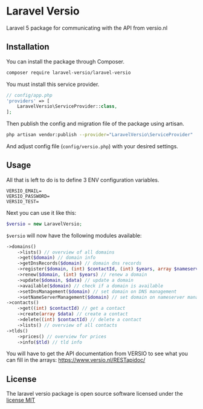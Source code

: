 # Laravel Versio

Laravel 5 package for communicating with the API from versio.nl

## Installation 

You can install the package through Composer.
```bash
composer require laravel-versio/laravel-versio
```
You must install this service provider.
```php
// config/app.php
'providers' => [
    LaravelVersio\ServiceProvider::class,
];
```

Then publish the config and migration file of the package using artisan.
```bash
php artisan vendor:publish --provider="LaravelVersio\ServiceProvider"
```
And adjust config file (`config/versio.php`) with your desired settings.

## Usage

All that is left to do is to define 3 ENV configuration variables.

```
VERSIO_EMAIL=
VERSIO_PASSWORD=
VERSIO_TEST=
```

Next you can use it like this:

```php
$versio = new LaravelVersio;
```

`$versio` will now have the following modules available:

```php
->domains()
    ->lists() // overview of all domains
    ->get($domain) // domain info
    ->getDnsRecords($domain) // domain dns records
    ->register($domain, (int) $contactId, (int) $years, array $nameservers) // register domain
    ->renew($domain, (int) $years) // renew a domain
    ->update($domain, $data) // update a domain
    ->available($domain) // check if a domain is available
    ->setDnsManagement($domain) // set domain on DNS management
    ->setNameServerManagement($domain) // set domain on nameserver management
->contacts()
    ->get((int) $contactId) // get a contact
    ->create(array $data) // create a contact
    ->delete((int) $contactId) // delete a contact
    ->lists() // overview of all contacts
->tlds()
    ->prices() // overview for prices
    ->info($tld) // tld info
```

You will have to get the API documentation from VERSIO to see what you can fill in the arrays:
https://www.versio.nl/RESTapidoc/

## License

The laravel versio package is open source software licensed under the [license MIT](http://opensource.org/licenses/MIT)
